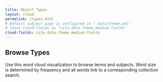 ```yaml
---
title: Object Types
layout: cloud
permalink: /types.html
# Default subject page is configured in "_data/theme.yml"
# leave cloud-fields as "site.data.theme.medium-fields"
cloud-fields: site.data.theme.medium-fields
---
```


## Browse Types

Use this word cloud visualization to browse terms and subjects.
Word size is determined by frequency and all words link to a corresponding collection search.
